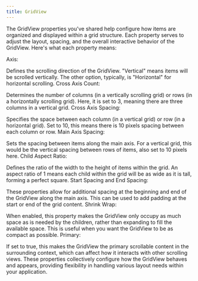 ```yaml
---
title: GridView
---
```


The GridView properties you've shared help configure how items are organized and displayed within a grid structure. Each property serves to adjust the layout, spacing, and the overall interactive behavior of the GridView. Here's what each property means:

Axis:

Defines the scrolling direction of the GridView. "Vertical" means items will be scrolled vertically. The other option, typically, is "Horizontal" for horizontal scrolling.
Cross Axis Count:

Determines the number of columns (in a vertically scrolling grid) or rows (in a horizontally scrolling grid). Here, it is set to 3, meaning there are three columns in a vertical grid.
Cross Axis Spacing:

Specifies the space between each column (in a vertical grid) or row (in a horizontal grid). Set to 10, this means there is 10 pixels spacing between each column or row.
Main Axis Spacing:

Sets the spacing between items along the main axis. For a vertical grid, this would be the vertical spacing between rows of items, also set to 10 pixels here.
Child Aspect Ratio:

Defines the ratio of the width to the height of items within the grid. An aspect ratio of 1 means each child within the grid will be as wide as it is tall, forming a perfect square.
Start Spacing and End Spacing:

These properties allow for additional spacing at the beginning and end of the GridView along the main axis. This can be used to add padding at the start or end of the grid content.
Shrink Wrap:

When enabled, this property makes the GridView only occupy as much space as is needed by the children, rather than expanding to fill the available space. This is useful when you want the GridView to be as compact as possible.
Primary:

If set to true, this makes the GridView the primary scrollable content in the surrounding context, which can affect how it interacts with other scrolling views.
These properties collectively configure how the GridView behaves and appears, providing flexibility in handling various layout needs within your application.